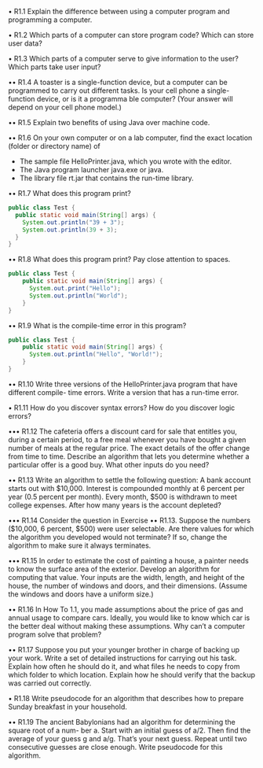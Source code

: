 • R1.1 Explain the difference between using a computer program and programming a
computer.

• R1.2 Which parts of a computer can store program code? Which can store user data?

• R1.3 Which parts of a computer serve to give information to the user? Which parts take
user input?

•• R1.4 A toaster is a single-function device, but a computer can be programmed to carry out
different tasks. Is your cell phone a single-function device, or is it a programma ble
computer? (Your answer will depend on your cell phone model.)

•• R1.5 Explain two benefits of using Java over machine code.

•• R1.6 On your own computer or on a lab computer, find the exact location (folder or
directory name) of
- The sample file HelloPrinter.java, which you wrote with the editor.
- The Java program launcher java.exe or java.
- The library file rt.jar that contains the run-time library.

•• R1.7 What does this program print?
```java
public class Test {
  public static void main(String[] args) {
    System.out.println("39 + 3");
    System.out.println(39 + 3);
  }
}
```
•• R1.8 What does this program print? Pay close attention to spaces.
```java
public class Test {
    public static void main(String[] args) {
      System.out.print("Hello");
      System.out.println("World");
    }
}
```

•• R1.9 What is the compile-time error in this program?
```java
public class Test {
    public static void main(String[] args) {
      System.out.println("Hello", "World!");
    }
}
```
•• R1.10 Write three versions of the HelloPrinter.java program that have different compile-
time errors. Write a version that has a run-time error.

• R1.11 How do you discover syntax errors? How do you discover logic errors?

••• R1.12 The cafeteria offers a discount card for sale that entitles you, during a certain period,
to a free meal whenever you have bought a given number of meals at the regular
price. The exact details of the offer change from time to time. Describe an algorithm
that lets you determine whether a particular offer is a good buy. What other inputs
do you need?

•• R1.13 Write an algorithm to settle the following question: A bank account starts out with
$10,000. Interest is compounded monthly at 6 percent per year (0.5 percent per
month). Every month, $500 is withdrawn to meet college expenses. After how many
years is the account depleted?

••• R1.14 Consider the question in Exercise •• R1.13. Suppose the numbers ($10,000, 6
percent, $500) were user selectable. Are there values for which the algorithm you
developed would not terminate? If so, change the algorithm to make sure it always
terminates.

••• R1.15 In order to estimate the cost of painting a house, a painter needs to know the surface
area of the exterior. Develop an algorithm for computing that value. Your inputs are
the width, length, and height of the house, the number of windows and doors, and
their dimensions. (Assume the windows and doors have a uniform size.)

•• R1.16 In How To 1.1, you made assumptions about the price of gas and annual usage to
compare cars. Ideally, you would like to know which car is the better deal without
making these assumptions. Why can’t a computer program solve that problem?

•• R1.17 Suppose you put your younger brother in charge of backing up your work. Write a
set of detailed instructions for carrying out his task. Explain how often he should do
it, and what files he needs to copy from which folder to which location. Explain how
he should verify that the backup was carried out correctly.

• R1.18 Write pseudocode for an algorithm that describes how to prepare Sunday breakfast
in your household.

•• R1.19 The ancient Babylonians had an algorithm for determining the square root of a num-
ber a. Start with an initial guess of a/2. Then find the average of your guess g and a/g. That’s your next guess. Repeat until two consecutive guesses are close enough. Write
pseudocode for this algorithm.